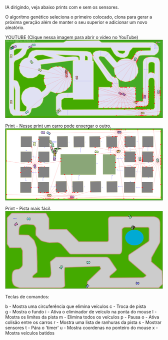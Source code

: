 IA dirigindo, veja abaixo prints com e sem os sensores.

O algorítmo genético seleciona o primeiro colocado, clona para gerar a próxima geração além de manter o seu superior e adicionar um novo aleatório.

YOUTUBE (Clique nessa imagem para abrir o vídeo no YouTube)
[![IMAGE ALT TEXT HERE](src/assets/asset3.png)](https://youtu.be/-AE7YnHMn9E)

Print - Nesse print um carro pode enxergar o outro.
![Alt text](src/assets/asset4.png?raw=true "Print da pista")

Print - Pista mais fácil.
![Alt text](src/assets/asset1.png?raw=true "Print da pista")

Teclas de comandos:

b - Mostra uma circuferência que elimina veículos
c - Troca de pista       
g - Mostra o fundo
i - Ativa o eliminador de veículo na ponta do mouse
l - Mostra os limites da pista
m - Elimina todos os veículos
p - Pausa
o - Ativa colisão entre os carros
r - Mostra uma lista de ranhuras da pista
s - Mostrar sensores
t - Pára o 'timer'
u - Mostra coordenas no ponteiro do mouse
x - Mostra veículos batidos